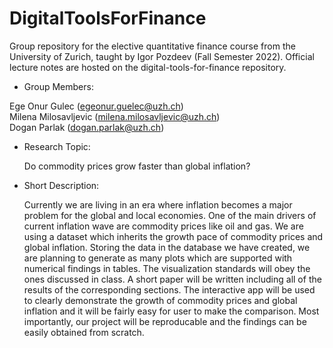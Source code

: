 # DigitalToolsForFinance

Group repository for the elective quantitative finance course from the University of Zurich, taught by Igor Pozdeev (Fall Semester 2022). Official lecture notes are hosted on the digital-tools-for-finance repository.

- Group Members:

Ege Onur Gulec (egeonur.guelec@uzh.ch) <br />
Milena Milosavljevic (milena.milosavljevic@uzh.ch) <br />
Dogan Parlak (dogan.parlak@uzh.ch) <br />

- Research Topic:

  Do commodity prices grow faster than global inflation? <br />

- Short Description: <br />

  Currently we are living in an era where inflation becomes a major problem for the global and local economies. One of the main drivers of current inflation wave are commodity prices like oil and gas. We are using a dataset which inherits the growth pace of commodity prices and global inflation. Storing the data in the database we have created, we are planning to generate as many plots which are supported with numerical findings in tables. The visualization standards will obey the ones discussed in class. A short paper will be written including all of the results of the corresponding sections. The interactive app will be used to clearly demonstrate the growth of commodity prices and global inflation and it will be fairly easy for user to make the comparison. Most importantly, our project will be reproducable and the findings can be easily obtained from scratch.



